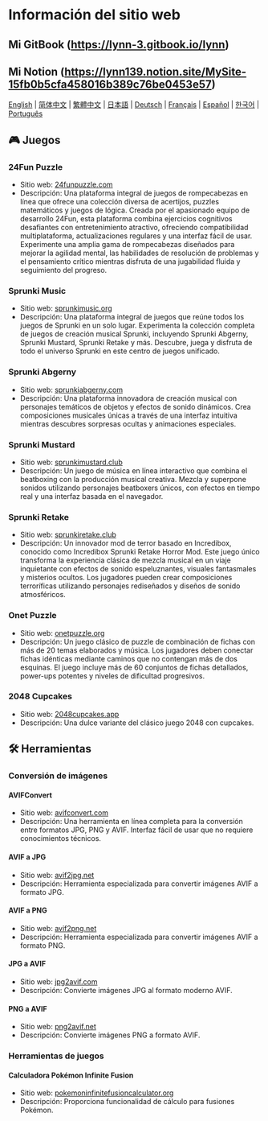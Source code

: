# Información del sitio web

## Mi GitBook (https://lynn-3.gitbook.io/lynn)

## Mi Notion (https://lynn139.notion.site/MySite-15fb0b5cfa458016b389c76be0453e57)

[English](./README.md) | [简体中文](./README_CN.md) | [繁體中文](./README_TW.md) | [日本語](./README_JP.md) | [Deutsch](./README_DE.md) | [Français](./README_FR.md) | [Español](./README_ES.md) | [한국어](./README_KR.md) | [Português](./README_PT.md)

## 🎮 Juegos

### 24Fun Puzzle

- Sitio web: [24funpuzzle.com](https://24funpuzzle.com?utm_source=github)
- Descripción: Una plataforma integral de juegos de rompecabezas en línea que ofrece una colección diversa de acertijos, puzzles matemáticos y juegos de lógica. Creada por el apasionado equipo de desarrollo 24Fun, esta plataforma combina ejercicios cognitivos desafiantes con entretenimiento atractivo, ofreciendo compatibilidad multiplataforma, actualizaciones regulares y una interfaz fácil de usar. Experimente una amplia gama de rompecabezas diseñados para mejorar la agilidad mental, las habilidades de resolución de problemas y el pensamiento crítico mientras disfruta de una jugabilidad fluida y seguimiento del progreso.

### Sprunki Music

- Sitio web: [sprunkimusic.org](https://sprunkimusic.org?utm_source=github)
- Descripción: Una plataforma integral de juegos que reúne todos los juegos de Sprunki en un solo lugar. Experimenta la colección completa de juegos de creación musical Sprunki, incluyendo Sprunki Abgerny, Sprunki Mustard, Sprunki Retake y más. Descubre, juega y disfruta de todo el universo Sprunki en este centro de juegos unificado.

### Sprunki Abgerny

- Sitio web: [sprunkiabgerny.com](https://sprunkiabgerny.com?utm_source=github)
- Descripción: Una plataforma innovadora de creación musical con personajes temáticos de objetos y efectos de sonido dinámicos. Crea composiciones musicales únicas a través de una interfaz intuitiva mientras descubres sorpresas ocultas y animaciones especiales.

### Sprunki Mustard

- Sitio web: [sprunkimustard.club](https://sprunkimustard.club?utm_source=github)
- Descripción: Un juego de música en línea interactivo que combina el beatboxing con la producción musical creativa. Mezcla y superpone sonidos utilizando personajes beatboxers únicos, con efectos en tiempo real y una interfaz basada en el navegador.

### Sprunki Retake

- Sitio web: [sprunkiretake.club](https://sprunkiretake.club?utm_source=github)
- Descripción: Un innovador mod de terror basado en Incredibox, conocido como Incredibox Sprunki Retake Horror Mod. Este juego único transforma la experiencia clásica de mezcla musical en un viaje inquietante con efectos de sonido espeluznantes, visuales fantasmales y misterios ocultos. Los jugadores pueden crear composiciones terroríficas utilizando personajes rediseñados y diseños de sonido atmosféricos.

### Onet Puzzle

- Sitio web: [onetpuzzle.org](https://onetpuzzle.org?utm_source=github)
- Descripción: Un juego clásico de puzzle de combinación de fichas con más de 20 temas elaborados y música. Los jugadores deben conectar fichas idénticas mediante caminos que no contengan más de dos esquinas. El juego incluye más de 60 conjuntos de fichas detallados, power-ups potentes y niveles de dificultad progresivos.

### 2048 Cupcakes

- Sitio web: [2048cupcakes.app](https://2048cupcakes.app?utm_source=github)
- Descripción: Una dulce variante del clásico juego 2048 con cupcakes.

## 🛠️ Herramientas

### Conversión de imágenes

#### AVIFConvert

- Sitio web: [avifconvert.com](https://avifconvert.com?utm_source=github)
- Descripción: Una herramienta en línea completa para la conversión entre formatos JPG, PNG y AVIF. Interfaz fácil de usar que no requiere conocimientos técnicos.

#### AVIF a JPG

- Sitio web: [avif2jpg.net](https://avif2jpg.net?utm_source=github)
- Descripción: Herramienta especializada para convertir imágenes AVIF a formato JPG.

#### AVIF a PNG

- Sitio web: [avif2png.net](https://avif2png.net?utm_source=github)
- Descripción: Herramienta especializada para convertir imágenes AVIF a formato PNG.

#### JPG a AVIF

- Sitio web: [jpg2avif.com](https://jpg2avif.com?utm_source=github)
- Descripción: Convierte imágenes JPG al formato moderno AVIF.

#### PNG a AVIF

- Sitio web: [png2avif.net](https://png2avif.net?utm_source=github)
- Descripción: Convierte imágenes PNG a formato AVIF.

### Herramientas de juegos

#### Calculadora Pokémon Infinite Fusion

- Sitio web: [pokemoninfinitefusioncalculator.org](https://pokemoninfinitefusioncalculator.org?utm_source=github)
- Descripción: Proporciona funcionalidad de cálculo para fusiones Pokémon.
